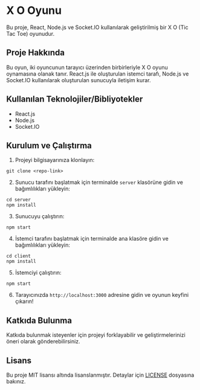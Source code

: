 # X O Oyunu

Bu proje, React, Node.js ve Socket.IO kullanılarak geliştirilmiş bir X O (Tic Tac Toe) oyunudur.

## Proje Hakkında

Bu oyun, iki oyuncunun tarayıcı üzerinden birbirleriyle X O oyunu oynamasına olanak tanır. React.js ile oluşturulan istemci tarafı, Node.js ve Socket.IO kullanılarak oluşturulan sunucuyla iletişim kurar.

## Kullanılan Teknolojiler/Bibliyotekler

- React.js
- Node.js
- Socket.IO

## Kurulum ve Çalıştırma

1. Projeyi bilgisayarınıza klonlayın:

```
git clone <repo-link>
```

2. Sunucu tarafını başlatmak için terminalde `server` klasörüne gidin ve bağımlılıkları yükleyin:

```
cd server
npm install
```

3. Sunucuyu çalıştırın:

```
npm start
```

4. İstemci tarafını başlatmak için terminalde ana klasöre gidin ve bağımlılıkları yükleyin:

```
cd client
npm install
```

5. İstemciyi çalıştırın:

```
npm start
```

6. Tarayıcınızda `http://localhost:3000` adresine gidin ve oyunun keyfini çıkarın!

## Katkıda Bulunma

Katkıda bulunmak isteyenler için projeyi forklayabilir ve geliştirmelerinizi öneri olarak gönderebilirsiniz.

## Lisans

Bu proje MIT lisansı altında lisanslanmıştır. Detaylar için [LICENSE](LICENSE) dosyasına bakınız.
